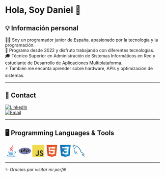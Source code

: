 # Hola, Soy Daniel 👋  

## 💡 Información personal
👨‍💻 Soy un programador junior de España, apasionado por la tecnología y la programación.
<br>
🚀 Programo desde 2022 y disfruto trabajando con diferentes tecnologías.
<br>
🎓 Técnico Superior en Administración de Sistemas Informáticos en Red y estudiante de Desarrollo de Aplicaciones Multiplataforma.
<br>
⚡ También me encanta aprender sobre hardware, APIs y optimización de sistemas.

---

## 📩 Contact
[![LinkedIn](https://img.shields.io/badge/LinkedIn-Profile-blue?logo=linkedin&style=for-the-badge)](https://www.linkedin.com/in/daniel-darmanin-casariego-1716ab371)  
[![Email](https://img.shields.io/badge/Email-Contact-red?logo=gmail&style=for-the-badge)](mailto:darmanin.daniel@gmail.com)  

---

## 🖥️ Programming Languages & Tools
<p align="left">
  <img src="https://raw.githubusercontent.com/devicons/devicon/master/icons/java/java-original.svg" alt="java" width="40" height="40"/>
  <img src="https://raw.githubusercontent.com/devicons/devicon/master/icons/php/php-original.svg" alt="php" width="40" height="40"/>
  <img src="https://raw.githubusercontent.com/devicons/devicon/master/icons/javascript/javascript-original.svg" alt="javascript" width="40" height="40"/>
  <img src="https://raw.githubusercontent.com/devicons/devicon/master/icons/html5/html5-original.svg" alt="html5" width="40" height="40"/>
  <img src="https://raw.githubusercontent.com/devicons/devicon/master/icons/css3/css3-original.svg" alt="css3" width="40" height="40"/>
  <img src="https://raw.githubusercontent.com/devicons/devicon/master/icons/mysql/mysql-original.svg" alt="mysql" width="40" height="40"/>
</p>  

---


✨ *Gracias por visitar mi perfil!*
